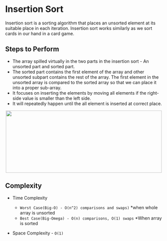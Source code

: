 # Insertion Sort

Insertion sort is a sorting algorithm that places an unsorted element at its suitable place in each iteration. Insertion sort works similarly as we sort cards in our hand in a card game.

## Steps to Perform

* The array spilled virtually in the two parts in the insertion sort - An unsorted part and sorted part.
* The sorted part contains the first element of the array and other unsorted subpart contains the rest of the array. The first element in the unsorted array is compared to the sorted array so that we can place it into a proper sub-array.
* It focuses on inserting the elements by moving all elements if the right-side value is smaller than the left side.
* It will repeatedly happen until the all element is inserted at correct place.

<p align ="center" >
<img src="https://user-images.githubusercontent.com/74424757/124907039-56c2d700-e005-11eb-8b30-703adb1cf221.gif" width="500px" height="200px">
</p>

## Complexity

* Time Complexity
 
   * ```Worst Case(Big-O) - О(n^2) comparisons and swaps)``` *when whole array is unsorted
   * ```Best Case(Big-Omega) - O(n) comparisons, O(1) swaps``` *When array is sorted

* Space Complexity - ``` O(1) ```
